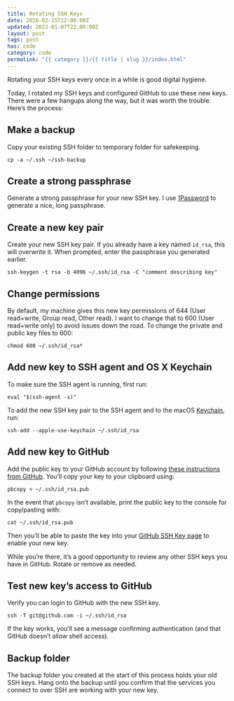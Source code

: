```yaml
---
title: Rotating SSH Keys
date: 2016-02-15T12:00:00Z
updated: 2022-01-07T22:00:00Z
layout: post
tags: post
has: code
category: code
permalink: "{{ category }}/{{ title | slug }}/index.html"
---
```


Rotating your SSH keys every once in a while is good digital hygiene.

Today, I rotated my SSH keys and configured GitHub to use these new keys. There were a few hangups along the way, but it was worth the trouble. Here&rsquo;s the process:

## Make a backup

Copy your existing SSH folder to temporary folder for safekeeping.

`cp -a ~/.ssh ~/ssh-backup`

## Create a strong passphrase

Generate a strong passphrase for your new SSH key. I use [1Password](https://agilebits.com/onepassword) to generate a nice, long passphrase.

## Create a new key pair

Create your new SSH key pair. If you already have a key named `id_rsa`, this will overwrite it. When prompted, enter the passphrase you generated earlier.

`ssh-keygen -t rsa -b 4096 ~/.ssh/id_rsa -C "comment describing key"`

## Change permissions

By default, my machine gives this new key permissions of 644 (User read+write, Group read, Other read). I want to change that to 600 (User read+write only) to avoid issues down the road. To change the private and public key files to 600:

`chmod 600 ~/.ssh/id_rsa*`

## Add new key to SSH agent and OS X Keychain

To make sure the SSH agent is running, first run:

`eval "$(ssh-agent -s)"`

To add the new SSH key pair to the SSH agent and to the macOS [Keychain](<https://en.wikipedia.org/wiki/Keychain_(software)>), run:

`ssh-add --apple-use-keychain ~/.ssh/id_rsa`

## Add new key to GitHub

Add the public key to your GitHub account by following [these instructions from GitHub](https://help.github.com/articles/adding-a-new-ssh-key-to-your-github-account/). You&rsquo;ll copy your key to your clipboard using:

`pbcopy < ~/.ssh/id_rsa.pub`

In the event that `pbcopy` isn&rsquo;t available, print the public key to the console for copy/pasting with:

`cat ~/.ssh/id_rsa.pub`

Then you&rsquo;ll be able to paste the key into your [GitHub SSH Key page](https://github.com/settings/ssh) to enable your new key.

While you&rsquo;re there, it&rsquo;s a good opportunity to review any other SSH keys you have in GitHub. Rotate or remove as needed.

## Test new key&rsquo;s access to GitHub

Verify you can login to GitHub with the new SSH key.

`ssh -T git@github.com -i ~/.ssh/id_rsa`

If the key works, you&rsquo;ll see a message confirming authentication (and that GitHub doesn&rsquo;t allow shell access).

## Backup folder

The backup folder you created at the start of this process holds your old SSH keys. Hang onto the backup until you confirm that the services you connect to over SSH are working with your new key.
